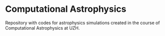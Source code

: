 # Computational Astrophysics

Repository with codes for astrophysics simulations created in the course of Computational Astrophysics at UZH.
